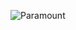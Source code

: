 ![Paramount](https://github.com/Arman170616/Exam_Seating_System/assets/64675035/6f3d7da0-cac3-4a49-8ece-b62766482bf5)
